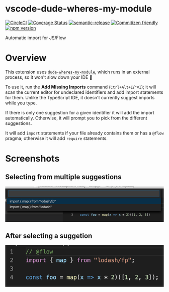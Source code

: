# vscode-dude-wheres-my-module

[![CircleCI](https://circleci.com/gh/jedwards1211/vscode-dude-wheres-my-module.svg?style=svg)](https://circleci.com/gh/jedwards1211/vscode-dude-wheres-my-module)
[![Coverage Status](https://codecov.io/gh/jedwards1211/vscode-dude-wheres-my-module/branch/master/graph/badge.svg)](https://codecov.io/gh/jedwards1211/vscode-dude-wheres-my-module)
[![semantic-release](https://img.shields.io/badge/%20%20%F0%9F%93%A6%F0%9F%9A%80-semantic--release-e10079.svg)](https://github.com/semantic-release/semantic-release)
[![Commitizen friendly](https://img.shields.io/badge/commitizen-friendly-brightgreen.svg)](http://commitizen.github.io/cz-cli/)
[![npm version](https://badge.fury.io/js/vscode-dude-wheres-my-module.svg)](https://badge.fury.io/js/vscode-dude-wheres-my-module)

Automatic import for JS/Flow

# Overview

This extension uses [`dude-wheres-my-module`](https://github.com/jedwards1211/dude-wheres-my-module), which runs in an external process, so it won't slow down your IDE 🙂

To use it, run the **Add Missing Imports** command (`Ctrl+Alt+I`/`⌃⌘I`);
it will scan the current editor for undeclared identifiers and add import statements for them. Unlike the TypeScript IDE, it doesn't currently suggest imports while you type.

If there is only one suggestion for a given identifier it will add the import automatically. Otherwise,
it will prompt you to pick from the different suggestions.

It will add `import` statements if your file already contains them or has a `@flow` pragma; otherwise it will add `require` statements.

# Screenshots

## Selecting from multiple suggestions

![Import Suggestions](/suggestions.png 'Import Suggestions')

## After selecting a suggetion

![Result](/result.png 'Result')
